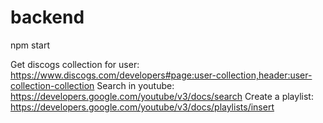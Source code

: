 # backend

npm start

Get discogs collection for user: https://www.discogs.com/developers#page:user-collection,header:user-collection-collection
Search in youtube: https://developers.google.com/youtube/v3/docs/search
Create a playlist: https://developers.google.com/youtube/v3/docs/playlists/insert